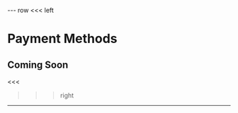 --- row
<<< left
# Payment Methods
## Coming Soon
<<<

>>> right
<!-- include(../api-ref-snippet.md) -->
>>>
---

<!-- include(../support.md) -->
